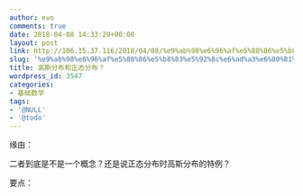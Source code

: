 ```yaml
---
author: evo
comments: true
date: 2018-04-08 14:33:29+00:00
layout: post
link: http://106.15.37.116/2018/04/08/%e9%ab%98%e6%96%af%e5%88%86%e5%b8%83%e5%92%8c%e6%ad%a3%e6%80%81%e5%88%86%e5%b8%83%ef%bc%9f/
slug: '%e9%ab%98%e6%96%af%e5%88%86%e5%b8%83%e5%92%8c%e6%ad%a3%e6%80%81%e5%88%86%e5%b8%83%ef%bc%9f'
title: 高斯分布和正态分布？
wordpress_id: 3547
categories:
- 基础数学
tags:
- '@NULL'
- '@todo'
---
```


<!-- more -->

缘由：

二者到底是不是一个概念？还是说正态分布时高斯分布的特例？

要点：
